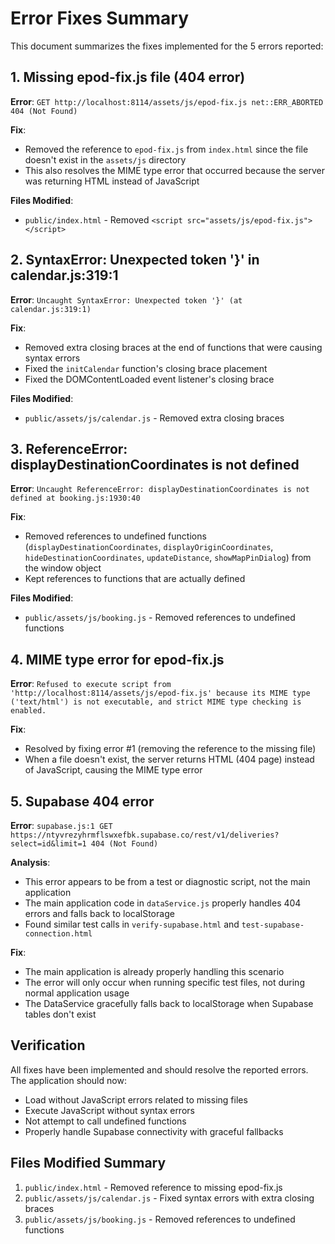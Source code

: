 # Error Fixes Summary

This document summarizes the fixes implemented for the 5 errors reported:

## 1. Missing epod-fix.js file (404 error)
**Error**: `GET http://localhost:8114/assets/js/epod-fix.js net::ERR_ABORTED 404 (Not Found)`

**Fix**: 
- Removed the reference to `epod-fix.js` from `index.html` since the file doesn't exist in the `assets/js` directory
- This also resolves the MIME type error that occurred because the server was returning HTML instead of JavaScript

**Files Modified**: 
- `public/index.html` - Removed `<script src="assets/js/epod-fix.js"></script>`

## 2. SyntaxError: Unexpected token '}' in calendar.js:319:1
**Error**: `Uncaught SyntaxError: Unexpected token '}' (at calendar.js:319:1)`

**Fix**: 
- Removed extra closing braces at the end of functions that were causing syntax errors
- Fixed the `initCalendar` function's closing brace placement
- Fixed the DOMContentLoaded event listener's closing brace

**Files Modified**: 
- `public/assets/js/calendar.js` - Removed extra closing braces

## 3. ReferenceError: displayDestinationCoordinates is not defined
**Error**: `Uncaught ReferenceError: displayDestinationCoordinates is not defined at booking.js:1930:40`

**Fix**: 
- Removed references to undefined functions (`displayDestinationCoordinates`, `displayOriginCoordinates`, `hideDestinationCoordinates`, `updateDistance`, `showMapPinDialog`) from the window object
- Kept references to functions that are actually defined

**Files Modified**: 
- `public/assets/js/booking.js` - Removed references to undefined functions

## 4. MIME type error for epod-fix.js
**Error**: `Refused to execute script from 'http://localhost:8114/assets/js/epod-fix.js' because its MIME type ('text/html') is not executable, and strict MIME type checking is enabled.`

**Fix**: 
- Resolved by fixing error #1 (removing the reference to the missing file)
- When a file doesn't exist, the server returns HTML (404 page) instead of JavaScript, causing the MIME type error

## 5. Supabase 404 error
**Error**: `supabase.js:1 GET https://ntyvrezyhrmflswxefbk.supabase.co/rest/v1/deliveries?select=id&limit=1 404 (Not Found)`

**Analysis**: 
- This error appears to be from a test or diagnostic script, not the main application
- The main application code in `dataService.js` properly handles 404 errors and falls back to localStorage
- Found similar test calls in `verify-supabase.html` and `test-supabase-connection.html`

**Fix**: 
- The main application is already properly handling this scenario
- The error will only occur when running specific test files, not during normal application usage
- The DataService gracefully falls back to localStorage when Supabase tables don't exist

## Verification
All fixes have been implemented and should resolve the reported errors. The application should now:
- Load without JavaScript errors related to missing files
- Execute JavaScript without syntax errors
- Not attempt to call undefined functions
- Properly handle Supabase connectivity with graceful fallbacks

## Files Modified Summary
1. `public/index.html` - Removed reference to missing epod-fix.js
2. `public/assets/js/calendar.js` - Fixed syntax errors with extra closing braces
3. `public/assets/js/booking.js` - Removed references to undefined functions